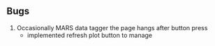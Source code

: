 ## Bugs
1) Occasionally MARS data tagger the page hangs after button press
    - implemented refresh plot button to manage
